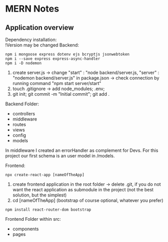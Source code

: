# MERN Notes

## Application overview

Dependency installation:\
!Version may be changed
Backend:
```
npm i mongoose express dotenv ejs bcryptjs jsonwebtoken
npm i --save express express-async-handler
npm i -D nodemon
```
1. create server.js -> change "start" : "node backend/server.js, "server" : "nodemon backend/server.js" in package.json -> check connection by running command "npm start server/start"
2. touch .gitignore -> add node_modules; .env;
3. git init; git commit -m "Initial commit"; git add .

Backend Folder:
* controllers
* middleware
* routes
* views
* config
* models

In middleware I created an errorHandler as complement for Devs. For this project our first schema is an user model in /models.

Frontend:
```
npx create-react-app [nameOfTheApp]
```
1. create frontend application in the root folder -> delete .git, if you do not want the react application as submodule in the project (not the best solution, but the simplest)
2. cd [nameOfTheApp] (bootstrap of course optional, whatever you prefer)
 ```
 npm install react-router-dom bootstrap
 ```

 Frontend Folder within src:
* components
* pages
